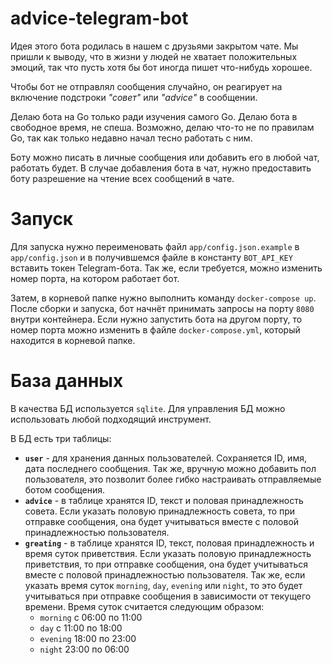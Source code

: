 ﻿# advice-telegram-bot

Идея этого бота родилась в нашем с друзьями закрытом чате.
Мы пришли к выводу, что в жизни у людей не хватает положительных эмоций, так что пусть хотя бы бот иногда пишет
что-нибудь хорошее.

Чтобы бот не отправлял сообщения случайно, он реагирует на включение подстроки *"совет"* или *"advice"* в сообщении.

Делаю бота на Go только ради изучения самого Go.
Делаю бота в свободное время, не спеша.
Возможно, делаю что-то не по правилам Go, так как только недавно начал тесно работать с ним.

Боту можно писать в личные сообщения или добавить его в любой чат, работать будет.
В случае добавления бота в чат, нужно предоставить боту разрешение на чтение всех сообщений в чате.

# Запуск

Для запуска нужно переименовать файл `app/config.json.example` в `app/config.json` и в получившемся
файле в константу `BOT_API_KEY` вставить токен Telegram-бота.
Так же, если требуется, можно изменить номер порта, на котором работает бот.

Затем, в корневой папке нужно выполнить команду `docker-compose up`.
После сборки и запуска, бот начнёт принимать запросы на порту `8080` внутри контейнера.
Если нужно запустить бота на другом порту, то номер порта можно изменить в файле `docker-compose.yml`, который находится
в корневой папке.

# База данных

В качества БД используется `sqlite`. Для управления БД можно использовать любой подходящий инструмент.

В БД есть три таблицы:

- **`user`** - для хранения данных пользователей. Сохраняется ID, имя, дата последнего сообщения.
  Так же, вручную можно добавить пол пользователя, это позволит более гибко настраивать отправляемые ботом сообщения.
- **`advice`** - в таблице хранятся ID, текст и половая принадлежность совета.
  Если указать половую принадлежность совета, то при отправке сообщения, она будет учитываться вместе с половой
  принадлежностью пользователя.
- **`greating`** - в таблице хранятся ID, текст, половая принадлежность и время суток приветствия.
  Если указать половую принадлежность приветствия, то при отправке сообщения, она будет учитываться вместе с половой
  принадлежностью пользователя.
  Так же, если указать время суток `morning`, `day`, `evening` или `night`, то это будет учитываться при отправке
  сообщения в зависимости от текущего времени.
  Время суток считается следующим образом:
  - `morning` с 06:00 по 11:00
  - `day` с 11:00 по 18:00
  - `evening` 18:00 по 23:00
  - `night` 23:00 по 06:00
